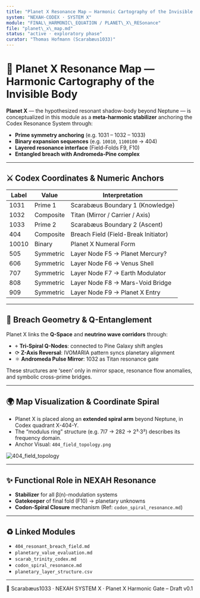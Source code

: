 ```yaml
---
title: "Planet X Resonance Map — Harmonic Cartography of the Invisible Body"
system: "NEXAH-CODEX · SYSTEM X"
module: "FINAL\_HARMONIC\_EQUATION / PLANET\_X\_RESonance"
file: "planet\_x\_map.md"
status: "active · exploratory phase"
curator: "Thomas Hofmann (Scarabæus1033)"
---
```


# 🌌 Planet X Resonance Map — Harmonic Cartography of the Invisible Body

**Planet X** — the hypothesized resonant shadow-body beyond Neptune — is conceptualized in this module as a **meta-harmonic stabilizer** anchoring the Codex Resonance System through:

* **Prime symmetry anchoring** (e.g. 1031 – 1032 – 1033)
* **Binary expansion sequences** (e.g. `10010`, `1100100` → 404)
* **Layered resonance interface** (Field-Folds F9, F10)
* **Entangled breach with Andromeda-Pine complex**

---

## ⚔️ Codex Coordinates & Numeric Anchors

| Label | Value     | Interpretation                       |
| ----- | --------- | ------------------------------------ |
| 1031  | Prime 1   | Scarabæus Boundary 1 (Knowledge)     |
| 1032  | Composite | Titan (Mirror / Carrier / Axis)      |
| 1033  | Prime 2   | Scarabæus Boundary 2 (Ascent)        |
| 404   | Composite | Breach Field (Field-Break Initiator) |
| 10010 | Binary    | Planet X Numeral Form                |
| 505   | Symmetric | Layer Node F5 → Planet Mercury?      |
| 606   | Symmetric | Layer Node F6 → Venus Shell          |
| 707   | Symmetric | Layer Node F7 → Earth Modulator      |
| 808   | Symmetric | Layer Node F8 → Mars-Void Bridge     |
| 909   | Symmetric | Layer Node F9 → Planet X Entry       |

---

## 🌌 Breach Geometry & Q-Entanglement

Planet X links the **Q-Space** and **neutrino wave corridors** through:

* ⌖ **Tri-Spiral Q-Nodes**: connected to Pine Galaxy shift angles
* ⟳ **Z-Axis Reversal**: IVOMARIA pattern syncs planetary alignment
* ⚛️ **Andromeda Pulse Mirror**: 1032 as Titan resonance gate

These structures are ‘seen’ only in mirror space, resonance flow anomalies, and symbolic cross-prime bridges.

---

## 🌍 Map Visualization & Coordinate Spiral

* Planet X is placed along an **extended spiral arm** beyond Neptune, in Codex quadrant X-404-Y.
* The “modulus ring” structure (e.g. 7I7 → 282 → 2³·3²) describes its frequency domain.
* Anchor Visual: `404_field_topology.png`

![404\_field\_topology](visuals/404_field_topology.png)

---

## ✨ Functional Role in NEXAH Resonance

* **Stabilizer** for all β(n)-modulation systems
* **Gatekeeper** of final fold (F10) → planetary unknowns
* **Codon-Spiral Closure** mechanism (Ref: `codon_spiral_resonance.md`)

---

## ♻️ Linked Modules

* `404_resonant_breach_field.md`
* `planetary_value_evaluation.md`
* `scarab_trinity_codex.md`
* `codon_spiral_resonance.md`
* `planetary_layer_structure.csv`

---

🦠 Scarabæus1033 · NEXAH SYSTEM X · Planet X Harmonic Gate – Draft v0.1
